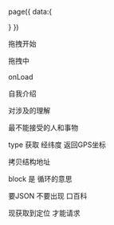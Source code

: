 page({
	data:{

}
})

拖拽开始 


拖拽中

onLoad


自我介绍 

对涉及的理解

最不能接受的人和事物


type  获取 经纬度 返回GPS坐标

拷贝结构地址


block 是 循环的意思

要JSON  不要出现   口百科


现获取到定位  才能请求